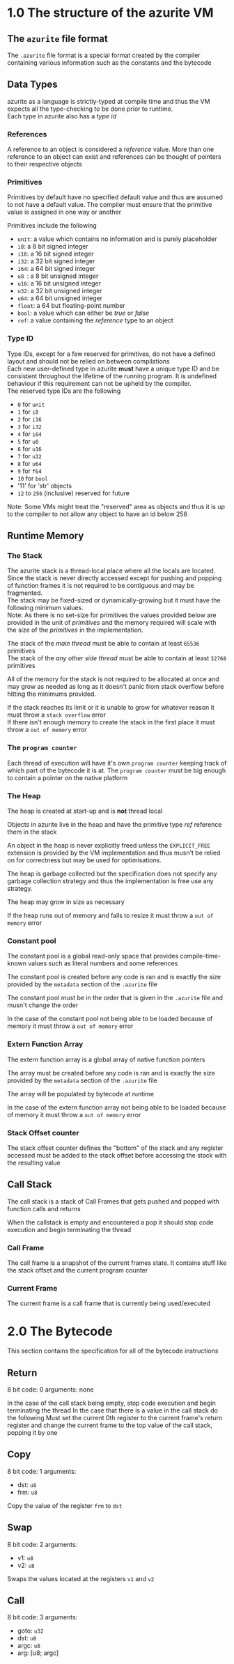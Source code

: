 # 1.0 The structure of the azurite VM


## The `azurite` file format
The `.azurite` file format is a special format created by the compiler containing various information such as the constants and the bytecode


## Data Types
azurite as a language is strictly-typed at compile time and thus the VM expects all the type-checking to be done prior to runtime.  
Each type in azurite also has a *type id*


### References
A reference to an object is considered a *reference* value. More than one reference to an object can exist and references can be thought of pointers to their respective objects


### Primitives
Primitives by default have no specified default value and thus are assumed to not have a default value. The compiler must ensure that the primitive value is assigned in one way or another

Primitives include the following
- `unit`: a value which contains no information and is purely placeholder
- `i8`: a 8 bit signed integer
- `i16`: a 16 bit signed integer
- `i32`: a 32 bit signed integer
- `i64`: a 64 bit signed integer
- `u8 `: a 8 bit unsigned integer
- `u16`: a 16 bit unsigned integer
- `u32`: a 32 bit unsigned integer
- `u64`: a 64 bit unsigned integer
- `float`: a 64 but floating-point number 
- `bool`: a value which can either be *true* or *false*  
- `ref`: a value containing the *reference* type to an object


### Type ID
Type IDs, except for a few reserved for primitives, do not have a defined layout and should not be relied on between compilations  
Each new user-defined type in azurite **must** have a unique type ID and be consistent throughout the lifetime of the running program. It is undefined behaviour if this requirement can not be upheld by the compiler.  
The reserved type IDs are the following
- `0` for `unit`
- `1` for `i8`
- `2` for `i16`
- `3` for `i32`
- `4` for `i64`
- `5` for `u8`
- `6` for `u16`
- `7` for `u32`
- `8` for `u64`
- `9` for `f64`
- `10` for `bool`
- '11' for 'str' objects
- `12` to `256` (inclusive) reserved for future

Note: Some VMs might treat the "reserved" area as objects and thus it is up to the compiler to not allow any object to have an id below 256




## Runtime Memory


### The Stack
The azurite stack is a thread-local place where all the locals are located.  
Since the stack is never directly accessed except for pushing and popping of function frames it is not required to be contiguous and may be fragmented.  
The stack may be fixed-sized or dynamically-growing but it must have the following minimum values.  
Note: As there is no set-size for primitives the values provided below are provided in the unit of *primitives* and the memory required will scale with the size of the *primitives* in the implementation.

The stack of the *main thread* must be able to contain at least `65536` primitives  
The stack of the *any other side thread* must be able to contain at least `32768` primitives  
  
All of the memory for the stack is not required to be allocated at once and may grow as needed as long as it doesn't panic from stack overflow before hitting the minimums provided.  

If the stack reaches its limit or it is unable to grow for whatever reason it must throw a `stack overflow` error  
If there isn't enough memory to create the stack in the first place it must throw a `out of memory` error


### The `program counter`
Each thread of execution will have it's own `program counter` keeping track of which part of the bytecode it is at. The `program counter` must be big enough to contain a pointer on the native platform


### The Heap
The heap is created at start-up and is **not** thread local  

Objects in azurite live in the heap and have the primitive type *ref* reference them in the stack  

An object in the heap is never explicitly freed unless the `EXPLICIT_FREE` extension is provided by the VM implementation and thus musn't be relied on for correctness but may be used for optimisations.

The heap is garbage collected but the specification does not specify any garbage collection strategy and thus the implementation is free use any strategy.

The heap may grow in size as necessary 

If the heap runs out of memory and fails to resize it must throw a `out of memory` error


### Constant pool
The constant pool is a global read-only space that provides compile-time-known values such as literal numbers and some references  

The constant pool is created before any code is ran and is exactly the size provided by the `metadata` section of the `.azurite` file  

The constant pool must be in the order that is given in the `.azurite` file and musn't change the order

In the case of the constant pool not being able to be loaded because of memory it must throw a `out of memory` error


### Extern Function Array
The extern function array is a global array of native function pointers  

The array must be created before any code is ran and is exactly the size provided by the `metadata` section of the `.azurite` file  

The array will be populated by bytecode at runtime

In the case of the extern function array not being able to be loaded because of memory it must throw a `out of memory` error


### Stack Offset counter
The stack offset counter defines the "bottom" of the stack and any register accessed must be added to the stack offset before accessing the stack with the resulting value




## Call Stack
The call stack is a stack of Call Frames that gets pushed and popped with function calls and returns  

When the callstack is empty and encountered a pop it should stop code execution and begin terminating the thread  

### Call Frame
The call frame is a snapshot of the current frames state. It contains stuff like 
the stack offset and the current program counter  

### Current Frame
The current frame is a call frame that is currently being used/executed




# 2.0 The Bytecode
This section contains the specification for all of the bytecode instructions

## Return
8 bit code: 0
arguments: none

In the case of the call stack being empty, stop code execution and begin terminating the thread
In the case that there is a value in the call stack do the following
Must set the current 0th register to the current frame's return register and change the current
frame to the top value of the call stack, popping it by one


## Copy
8 bit code: 1
arguments: 
  - dst: `u8`
  - frm: `u8`

Copy the value of the register `frm` to `dst`


## Swap
8 bit code: 2
arguments:
  - v1: `u8`
  - v2: `u8`

Swaps the values located at the registers `v1` and `v2`


## Call
8 bit code: 3
arguments:
  - goto: `u32`
  - dst: `u8`
  - argc: `u8`
  - arg: [u8; argc]

